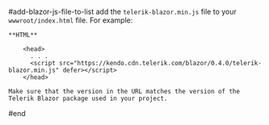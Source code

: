 #add-blazor-js-file-to-list
 add the `telerik-blazor.min.js` file to your `wwwroot/index.html` file. For example:

    **HTML**

        <head>
          . . .
          <script src="https://kendo.cdn.telerik.com/blazor/0.4.0/telerik-blazor.min.js" defer></script>
        </head>

    Make sure that the version in the URL matches the version of the Telerik Blazor package used in your project.

#end

